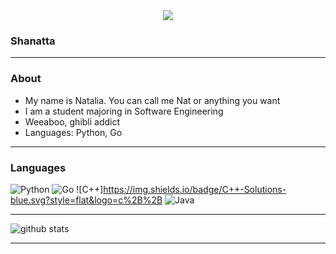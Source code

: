 <div align="center">
	<img src="https://raw.githubusercontent.com/Shanatta/nata/main/kaori.gif">
</div>

### Shanatta 
---------------------------------------------------------------------------------------------------------------------------------------------------------------------------------
### About

- My name is Natalia. You can call me Nat or anything you want
- I am a student majoring in Software Engineering
- Weeaboo, ghibli addict
- Languages: Python, Go
---------------------------------------------------------------------------------------------------------------------------------------------------------------------------------
### Languages

![Python](https://img.shields.io/badge/-Python-000?&logo=Python)
![Go](https://img.shields.io/badge/-Go-000?&logo=Go)
![C++]https://img.shields.io/badge/C++-Solutions-blue.svg?style=flat&logo=c%2B%2B
![Java](https://img.shields.io/badge/-Java-000?&logo=Java)

---------------------------------------------------------------------------------------------------------------------------------------------------------------------------------

![github stats](https://github-readme-stats.vercel.app/api?username=Shanatta&show_icons=true)

---------------------------------------------------------------------------------------------------------------------------------------------------------------------------------
